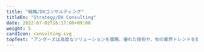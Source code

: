 ```yaml
---
title: "戦略/DXコンサルティング"
titleEn: "Strategy/DX Consulting"
date: 2022-07-02T16:17:08+09:00
weight: 5
cardIcon: consulting.svg
topText: "アンダーズは高度なソリューションを展開。優れた技術や、旬の業界トレンドを取り入れながら、お客様の課題解決につながる提案を行います。丁寧に、粘り強く、コラボレーションやノウハウを駆使。お客様が最適なソリューションを活用できるように徹底サポートします。"
---
```

